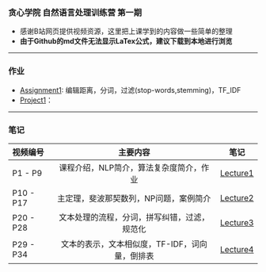 ### 贪心学院 自然语言处理训练营 第一期
- 感谢B站网页提供视频资源，这里把上课学到的内容做一些简单的整理
- **由于Github的md文件无法显示LaTex公式，建议下载到本地进行浏览**
---
### 作业
- [Assignment1](https://github.com/QuantumDriver/NLP_GreedyAI/blob/master/Assignment1.ipynb): 编辑距离，分词，过滤(stop-words,stemming)，TF_IDF
- [Project1]()：
---
### 笔记
| 视频编号 | 主要内容 | 笔记 |
| :---         |     :---:      |         :---: |
| P1 - P9 | 课程介绍，NLP简介，算法复杂度简介，作业 | [Lecture1](https://github.com/QuantumDriver/NLP_GreedyAI/blob/master/Lecture1.md) |
| P10 - P17 | 主定理，斐波那契数列，NP问题，案例简介 | [Lecture2](https://github.com/QuantumDriver/NLP_GreedyAI/blob/master/Lecture2.md) |
| P20 - P28 | 文本处理的流程，分词，拼写纠错，过滤，规范化 | [Lecture3](https://github.com/QuantumDriver/NLP_GreedyAI/blob/master/Lecture3.md) |
| P29 - P34 | 文本的表示，文本相似度，TF-IDF，词向量，倒排表 | [Lecture4](https://github.com/QuantumDriver/NLP_GreedyAI/blob/master/Lecture4.md) |

